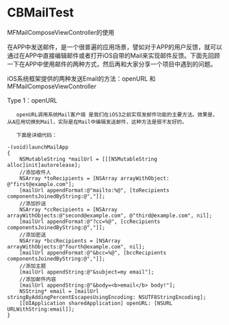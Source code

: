 # CBMailTest
MFMailComposeViewController的使用

在APP中发送邮件，是一个很普遍的应用场景，譬如对于APP的用户反馈，就可以通过在APP中直接编辑邮件或者打开iOS自带的Mail来实现邮件反馈。下面先回顾一下在APP中使用邮件的两种方式，然后再和大家分享一个项目中遇到的问题。

iOS系统框架提供的两种发送Email的方法：openURL 和 MFMailComposeViewController

Type 1：openURL

       openURL调用系统Mail客户端 是我们在iOS3之前实现发邮件功能的主要方法。效果是，从A应用切换到Mail，实际是在Mail中编辑发送邮件，这种方法是很不友好的。

       下面是详细代码：


```
-(void)launchMailApp     
{       
    NSMutableString *mailUrl = [[[NSMutableString alloc]init]autorelease];     
    //添加收件人     
    NSArray *toRecipients = [NSArray arrayWithObject: @"first@example.com"];     
    [mailUrl appendFormat:@"mailto:%@", [toRecipients componentsJoinedByString:@","]];     
    //添加抄送     
    NSArray *ccRecipients = [NSArray arrayWithObjects:@"second@example.com", @"third@example.com", nil];       
    [mailUrl appendFormat:@"?cc=%@", [ccRecipients componentsJoinedByString:@","]];     
    //添加密送     
    NSArray *bccRecipients = [NSArray arrayWithObjects:@"fourth@example.com", nil];       
    [mailUrl appendFormat:@"&bcc=%@", [bccRecipients componentsJoinedByString:@","]];     
    //添加主题     
    [mailUrl appendString:@"&subject=my email"];     
    //添加邮件内容     
    [mailUrl appendString:@"&body=<b>email</b> body!"];     
    NSString* email = [mailUrl stringByAddingPercentEscapesUsingEncoding: NSUTF8StringEncoding];       
    [[UIApplication sharedApplication] openURL: [NSURL URLWithString:email]];       
}   
```
